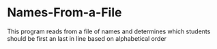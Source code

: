 # Names-From-a-File
This program reads from a file of names and determines which students should  be first an last in line based on alphabetical order
